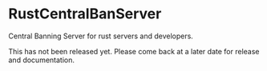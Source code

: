 # RustCentralBanServer
Central Banning Server for rust servers and developers.

This has not been released yet. Please come back at a later date for release and documentation.